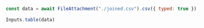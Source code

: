 

```js
const data = await FileAttachment("./joined.csv").csv({ typed: true });
```

```js
Inputs.table(data)
```